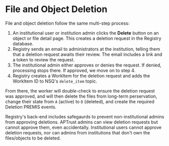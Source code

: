 # File and Object Deletion

File and object deletion follow the same multi-step process:

1. An institutional user or institution admin clicks the **Delete** button on an object or file detail page. This creates a deletion request in the Registry database.
2. Registry sends an email to administrators at the institution, telling them that a deletion request awaits their review. The email includes a link and a token to review the request.
3. The institutional admin either approves or denies the request. If denied, processing stops there. If approved, we move on to step 4.
4. Registry creates a WorkItem for the deletion request and adds the WorkItem ID to NSQ's `delete_item` topic.

From there, the worker will double-check to ensure the deletion request was approved, and will then delete the files from long-term perservation, change their state from `A` (active) to `D` (deleted), and create the required Deletion PREMIS events.

Registry's back-end includes safegaurds to prevent non-institutional admins from approving deletions. APTrust admins can view deletion requests but cannot approve them, even accidentally. Institutional users cannot approve deletion requests, nor can admins from institutions that don't own the files/objects to be deleted.
